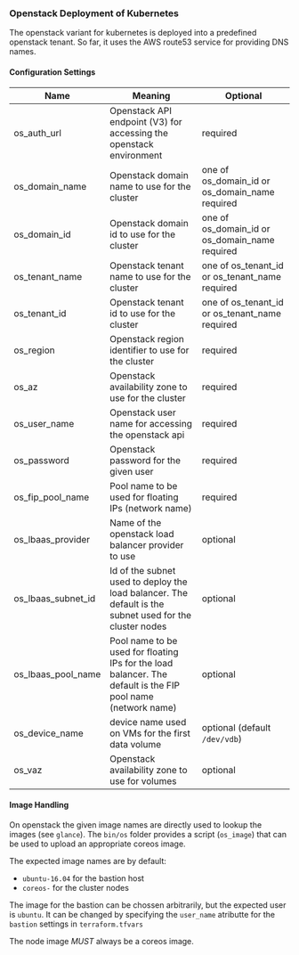 ### Openstack Deployment of Kubernetes

The openstack variant for kubernetes is deployed into a predefined openstack tenant.
So far, it uses the AWS route53 service for providing DNS names.


#### Configuration Settings

|Name|Meaning|Optional|
|--|--|--|
|os_auth_url|Openstack API endpoint (V3) for accessing the openstack environment|required|
|os_domain_name|Openstack domain name to use for the cluster|one of os_domain_id or os_domain_name required|
|os_domain_id|Openstack domain id to use for the cluster|one of os_domain_id or os_domain_name required|
|os_tenant_name|Openstack tenant name to use for the cluster|one of os_tenant_id or os_tenant_name required|
|os_tenant_id|Openstack tenant id to use for the cluster|one of os_tenant_id or os_tenant_name required|
|os_region|Openstack region identifier to use for the cluster|required|
|os_az|Openstack availability zone to use for the cluster|required|
|os_user_name|Openstack user name for accessing the openstack api|required|
|os_password|Openstack password for the given user|required|
|os_fip_pool_name|Pool name to be used for floating IPs (network name)|required|
|os_lbaas_provider|Name of the openstack load balancer provider to use|optional| 
|os_lbaas_subnet_id|Id of the subnet used to deploy the load balancer. The default is the subnet used for the cluster nodes|optional|
|os_lbaas_pool_name|Pool name to be used for floating IPs for the load balancer. The default is the FIP pool name (network name)|optional|
|os_device_name|device name used on VMs for the first data volume|optional (default `/dev/vdb`)|
|os_vaz|Openstack availability zone to use for volumes|optional|

#### Image Handling

On openstack the given image names are directly used to lookup the images (see `glance`). The `bin/os` folder 
provides a script (`os_image`) that can be used to upload an appropriate coreos image.

The expected image names are by default:
- `ubuntu-16.04` for the bastion host
- `coreos-`<version> for the cluster nodes 

The image for the bastion can be chossen arbitrarily, but the expected user is `ubuntu`. It
can be changed by specifying the `user_name` atributte for the `bastion` settings in `terraform.tfvars`

The node image *MUST* always be a coreos image.
